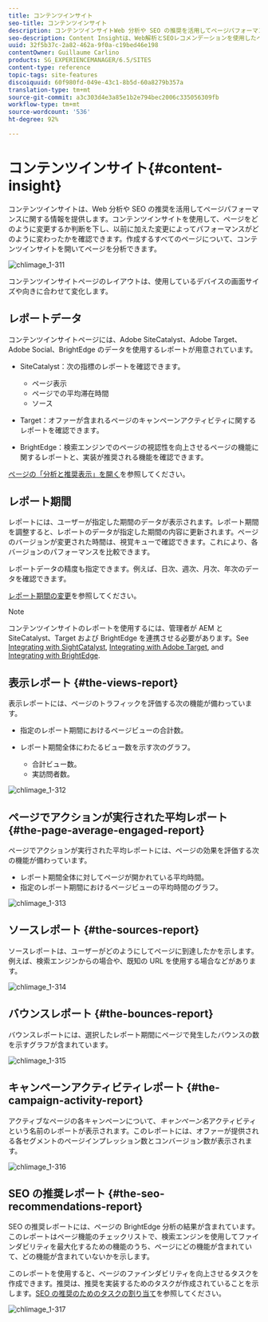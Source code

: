 ```yaml
---
title: コンテンツインサイト
seo-title: コンテンツインサイト
description: コンテンツインサイトWeb 分析や SEO の推奨を活用してページパフォーマンスに関する情報を提供します。
seo-description: Content Insightは、Web解析とSEOレコメンデーションを使用したページのパフォーマンスに関する情報を提供します
uuid: 32f5b37c-2a82-462a-9f0a-c19bed46e198
contentOwner: Guillaume Carlino
products: SG_EXPERIENCEMANAGER/6.5/SITES
content-type: reference
topic-tags: site-features
discoiquuid: 60f980fd-049e-43c1-8b5d-60a8279b357a
translation-type: tm+mt
source-git-commit: a3c303d4e3a85e1b2e794bec2006c335056309fb
workflow-type: tm+mt
source-wordcount: '536'
ht-degree: 92%

---
```



# コンテンツインサイト{#content-insight}

コンテンツインサイトは、Web 分析や SEO の推奨を活用してページパフォーマンスに関する情報を提供します。コンテンツインサイトを使用して、ページをどのように変更するか判断を下し、以前に加えた変更によってパフォーマンスがどのように変わったかを確認できます。作成するすべてのページについて、コンテンツインサイトを開いてページを分析できます。

![chlimage_1-311](assets/chlimage_1-311.png)

コンテンツインサイトページのレイアウトは、使用しているデバイスの画面サイズや向きに合わせて変化します。

## レポートデータ

コンテンツインサイトページには、Adobe SiteCatalyst、Adobe Target、Adobe Social、BrightEdge のデータを使用するレポートが用意されています。

* SiteCatalyst：次の指標のレポートを確認できます。

   * ページ表示
   * ページでの平均滞在時間
   * ソース

* Target：オファーが含まれるページのキャンペーンアクティビティに関するレポートを確認できます。
* BrightEdge：検索エンジンでのページの視認性を向上させるページの機能に関するレポートと、実装が推奨される機能を確認できます。

[ページの「分析と推奨表示」を開く](/help/sites-authoring/ci-analyze.md#opening-analytics-and-recommendations-for-a-page)を参照してください。

## レポート期間

レポートには、ユーザーが指定した期間のデータが表示されます。レポート期間を調整すると、レポートのデータが指定した期間の内容に更新されます。ページのバージョンが変更された時間は、視覚キューで確認できます。これにより、各バージョンのパフォーマンスを比較できます。

レポートデータの精度も指定できます。例えば、日次、週次、月次、年次のデータを確認できます。

[レポート期間の変更](/help/sites-authoring/ci-analyze.md#changing-the-reporting-period)を参照してください。

>[!NOTE]
>
>コンテンツインサイトのレポートを使用するには、管理者が AEM と SiteCatalyst、Target および BrightEdge を連携させる必要があります。See [Integrating with SightCatalyst](/help/sites-administering/adobeanalytics.md), [Integrating with Adobe Target](/help/sites-administering/target.md), and [Integrating with BrightEdge](/help/sites-administering/brightedge.md).

## 表示レポート {#the-views-report}

表示レポートには、ページのトラフィックを評価する次の機能が備わっています。

* 指定のレポート期間におけるページビューの合計数。
* レポート期間全体にわたるビュー数を示す次のグラフ。

   * 合計ビュー数。
   * 実訪問者数。

![chlimage_1-312](assets/chlimage_1-312.png)

## ページでアクションが実行された平均レポート {#the-page-average-engaged-report}

ページでアクションが実行された平均レポートには、ページの効果を評価する次の機能が備わっています。

* レポート期間全体に対してページが開かれている平均時間。
* 指定のレポート期間におけるページビューの平均時間のグラフ。

![chlimage_1-313](assets/chlimage_1-313.png)

## ソースレポート {#the-sources-report}

ソースレポートは、ユーザーがどのようにしてページに到達したかを示します。例えば、検索エンジンからの場合や、既知の URL を使用する場合などがあります。

![chlimage_1-314](assets/chlimage_1-314.png)

## バウンスレポート {#the-bounces-report}

バウンスレポートには、選択したレポート期間にページで発生したバウンスの数を示すグラフが含まれています。

![chlimage_1-315](assets/chlimage_1-315.png)

## キャンペーンアクティビティレポート {#the-campaign-activity-report}

アクティブなページの各キャンペーンについて、*キャンペーン名*&#x200B;アクティビティという名前のレポートが表示されます。このレポートには、オファーが提供される各セグメントのページインプレッション数とコンバージョン数が表示されます。

![chlimage_1-316](assets/chlimage_1-316.png)

## SEO の推奨レポート {#the-seo-recommendations-report}

SEO の推奨レポートには、ページの BrightEdge 分析の結果が含まれています。このレポートはページ機能のチェックリストで、検索エンジンを使用してファインダビリティを最大化するための機能のうち、ページにどの機能が含まれていて、どの機能が含まれていないかを示します。

このレポートを使用すると、ページのファインダビリティを向上させるタスクを作成できます。推奨は、推奨を実装するためのタスクが作成されていることを示します。[SEO の推奨のためのタスクの割り当て](/help/sites-authoring/ci-analyze.md#assigning-tasks-for-seo-recommendations)を参照してください。

![chlimage_1-317](assets/chlimage_1-317.png)

